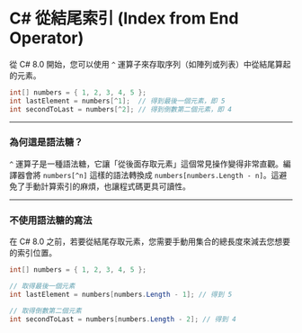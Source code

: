 # C# 從結尾索引 (Index from End Operator)

從 C# 8.0 開始，您可以使用 `^` 運算子來存取序列（如陣列或列表）中從結尾算起的元素。

```csharp
int[] numbers = { 1, 2, 3, 4, 5 };
int lastElement = numbers[^1];  // 得到最後一個元素，即 5
int secondToLast = numbers[^2]; // 得到倒數第二個元素，即 4
```

---

### 為何這是語法糖？

`^` 運算子是一種語法糖，它讓「從後面存取元素」這個常見操作變得非常直觀。編譯器會將 `numbers[^n]` 這樣的語法轉換成 `numbers[numbers.Length - n]`。這避免了手動計算索引的麻煩，也讓程式碼更具可讀性。

---

### 不使用語法糖的寫法

在 C# 8.0 之前，若要從結尾存取元素，您需要手動用集合的總長度來減去您想要的索引位置。

```csharp
int[] numbers = { 1, 2, 3, 4, 5 };

// 取得最後一個元素
int lastElement = numbers[numbers.Length - 1]; // 得到 5

// 取得倒數第二個元素
int secondToLast = numbers[numbers.Length - 2]; // 得到 4
```
